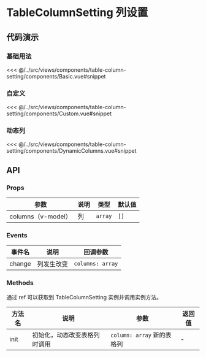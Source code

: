 # TableColumnSetting 列设置

## 代码演示

### 基础用法

<<< @/../src/views/components/table-column-setting/components/Basic.vue#snippet

### 自定义

<<< @/../src/views/components/table-column-setting/components/Custom.vue#snippet

### 动态列

<<< @/../src/views/components/table-column-setting/components/DynamicColumns.vue#snippet

## API

### Props

| 参数               | 说明 | 类型      | 默认值  |
|------------------|----|---------|------|
| columns（v-model） | 列  | `array` | `[]` |

### Events

| 事件名    | 说明    | 回调参数             |
|--------|-------|------------------|
| change | 列发生改变 | `columns: array` |

### Methods

通过 ref 可以获取到 TableColumnSetting 实例并调用实例方法。

| 方法名  | 说明             | 参数                    | 返回值 |
|------|----------------|-----------------------|-----|
| init | 初始化，动态改变表格列时调用 | `column: array` 新的表格列 | -   |
